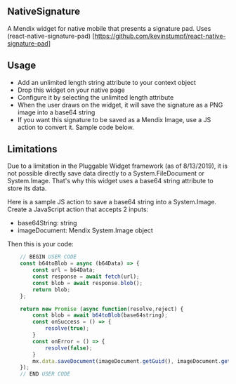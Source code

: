 ## NativeSignature
A Mendix widget for native mobile that presents a signature pad. Uses (react-native-signature-pad) [https://github.com/kevinstumpf/react-native-signature-pad]

## Usage
- Add an unlimited length string attribute to your context object
- Drop this widget on your native page
- Configure it by selecting the unlimited length attribute
- When the user draws on the widget, it will save the signature as a PNG image into a base64 string
- If you want this signature to be saved as a Mendix Image, use a JS action to convert it. Sample code below.

## Limitations
Due to a limitation in the Pluggable Widget framework (as of 8/13/2019), it is not possible  directly save data directly to a System.FileDocument or System.Image. That's why this widget uses a base64 string attribute to store its data.

Here is a sample JS action to save a base64 string into a System.Image. Create a JavaScript action that accepts 2 inputs:
- base64String: string
- imageDocument: Mendix System.Image object

Then this is your code:

```js
    // BEGIN USER CODE
	const b64toBlob = async (b64Data) => {
		const url = b64Data;
		const response = await fetch(url);
		const blob = await response.blob();
		return blob;
	};

	return new Promise (async function(resolve,reject) {
		const blob = await b64toBlob(base64string);
		const onSuccess = () => {
			resolve(true);
		}
		const onError = () => {
			resolve(false);
		}
    	mx.data.saveDocument(imageDocument.getGuid(), imageDocument.get("Name"), {}, blob, onSuccess, onError);
	});
	// END USER CODE
```